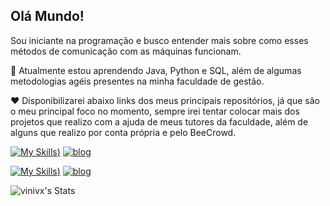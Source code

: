 ## Olá Mundo!
Sou iniciante na programação e busco entender mais sobre como esses métodos de comunicação com as máquinas funcionam.

🌱 Atualmente estou aprendendo Java, Python e SQL, além de algumas metodologias agéis presentes na minha faculdade de gestão.

❤️ Disponibilizarei abaixo links dos meus principais repositórios, já que são o meu principal foco no momento, sempre irei tentar colocar mais dos projetos que realizo com a ajuda de meus tutores da faculdade, além de alguns que realizo por conta própria e pelo BeeCrowd.


[![My Skills](https://skillicons.dev/icons?i=linkedin))](https://skillicons.dev)           [![blog](https://img.shields.io/badge/LinkedIn-0077B5?style=for-the-badge&logo=linkedin&logoColor=black)](https://www.linkedin.com/in/vinicius-verdiano-5b404b1a3utm_source=share&utm_campaign=share_via&utm_content=profile&utm_medium=android_app)
  
[![My Skills](https://skillicons.dev/icons?i=gmail&theme=light))](https://skillicons.dev)              [![blog](https://img.shields.io/badge/Gmail-D14836?style=for-the-badge&logo=gmail&logo)](https://mail.google.com/mail/?view=cm&to=vinivrcarvalho23@gmail.com&su=Assunto%20do%20Email&body=Olá,%20quero%20entrar%20em%20contato!)
  
 

  
![vinivx's Stats](https://github-readme-stats.vercel.app/api?username=vinivx&theme=dark&show_icons=true&hide_border=true&count_private=true)


